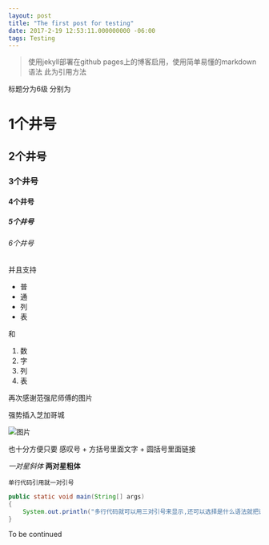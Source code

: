 ```yaml
---
layout: post
title: "The first post for testing"
date: 2017-2-19 12:53:11.000000000 -06:00
tags: Testing
---
```

>使用jekyll部署在github pages上的博客启用，使用简单易懂的markdown语法 此为引用方法

标题分为6级 分别为
# 1个井号
## 2个井号
### 3个井号
#### 4个井号
##### 5个井号
###### 6个井号

并且支持

- 普
- 通
- 列
- 表

和

1. 数
2. 字
3. 列
4. 表

再次感谢范强尼师傅的图片

强势插入芝加哥城

![图片](/assets/images/background-cover1.jpg)

也十分方便只要 感叹号 + 方括号里面文字 + 圆括号里面链接

*一对星斜体*
**两对星粗体**

`单行代码引用就一对引号`

```Java
public static void main(String[] args)
{
    System.out.println("多行代码就可以用三对引号来显示,还可以选择是什么语法就把语言名字加在第一行三引号后面");
}
```

To be continued












